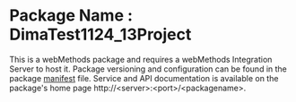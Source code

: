 # Package Name : DimaTest1124_13Project
This is a webMethods package and requires a webMethods Integration Server to host it. Package versioning and configuration can be found in the package [manifest](./DimaTest1124_13Project/manifest.v3) file. Service and API documentation is available on the package's home page http://&lt;server&gt;:&lt;port&gt;/&lt;packagename>.